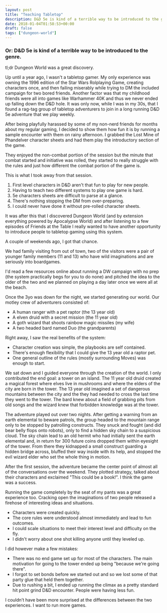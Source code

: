 ```yaml
---
layout: post
title: "Teaching Tabletop"
description: D&D 5e is kind of a terrible way to be introduced to the genre.
date: 2018-01-04T01:58:53+00:00
draft: false
tags: ["dungeon-world"]
---
```


### Or: D&D 5e is kind of a terrible way to be introduced to the genre.

tl;dr Dungeon World was a great discovery.

Up until a year ago, I wasn't a tabletop gamer. My only experience was owning the 1996 edition of the Star Wars Rolplaying Game, creating characters once, and then failing miserably while trying to DM the included campaign for two bored friends. Another factor was that my childhood friends were all into games like Warhammer 40K and thus we never ended up  falling down the D&D hole. It was only now, while I was in my 30s, that I found a rag-tag group of tabletop adventurers to join in a long running D&D 5e adventure that we play weekly.

After being playfully harassed by some of my non-nerd friends for months about my regular gaming, I decided to show them how fun it is by running a sample encounter with them on rainy afternoon. I grabbed the Lost Mine of Phandelver character sheets and had them play the introductory section of the game.

They enjoyed the non-combat portion of the session but the minute that combat started and initiative was rolled, they started to really struggle with the rules and just how different the combat portion of the game is.

This is what I took away from that session.
1. First level characters in D&D aren't that fun to play for new people.
2. Having to teach two different systems to play one game is hard.
3. 5e characters sheets are difficult to parse at a glance.
4. There's nothing stopping the DM from over-preparing.
5. I could never have done it without pre-rolled character sheets.

It was after this that I discovered Dungeon World (and by extension everything powered by Apocalypse World) and after listening to a few episodes of Friends at the Table I really wanted to have another opportunity to introduce people to tabletop gaming using this system.

A couple of weekends ago, I got that chance. 

We had family visiting from out of town, two of the visitors were a pair of younger family members (11 and 13) who have wild imaginations and are seriously into boardgames. 

I'd read a few resources online about running a DW campaign with no prep (the system practically begs for you to do none) and pitched the idea to the older of the two and we planned on playing a day later once we were all at the beach.

Once the 3yo was down for the night, we started generating our world. Our motley crew of adventurers consisted of:

- A human ranger with a pet raptor (the 13 year old)
- A elven druid with a secret mission (the 11 year old)
- A goth wizard that shoots rainbow magic missiles (my wife)
- A two headed bard named Duo (the grandparents)

Right away, I saw the real benefits of the system:
- Character creation was simple, the playbooks are self contained.
- There's enough flexibility that I could give the 13 year old a raptor pet.
- One general outline of the rules (mostly surrounding Moves) was enough to start.

We sat down and I guided everyone through the creation of the world. I only contributed the end goal: a tower on an island. The 11 year old druid created a magical forest where elves live in mushrooms and where the elders of the city are born in the tower. The 13 year old imagined a set of dangerous mountains between the city and the they had needed to cross the last time they went to the tower. The bard knew about a field of grabbing pits from old songs and the wizard knew that forbidden knowledge was at the tower.

The adventure played out over two nights. After getting a warning from an earth elemental to beware patrols, the group headed to the mountain range only to be stopped by patrolling constructs. They snuck and fought (and did bear belly flops onto robots), only to find a hidden sky chain to a suspicious cloud. The sky chain lead to an old hermit who had initially sent the earth elemental and, in return for 300 future coins dropped them within eyesight of the tower. From there they kidnapped a small construct guarding a hidden bridge across, bluffed their way inside with its help, and stopped the evil wizard elder who set the whole thing in motion.

After the first session, the adventure became the center point of almost all of the conversations over the weekend. They plotted strategy, talked about their characters and exclaimed "This could be a book!". I think the game was a success.

Running the game completely by the seat of my pants was a great experience too. Cracking open the imaginations of two people released a firehose of interesting ideas and situations.

- Characters were created quickly.
- The core rules were understood almost immediately and lead to fun outcomes.
- I could scale situations to meet their interest level and difficulty on the fly.
- I didn't worry about one shot killing anyone until they leveled up.

I did however make a few mistakes:
- There was no end game set up for most of the characters. The main motivation for going to the tower ended up being "because we're going there".
- I forgot to set bonds before we started out and so we lost some of that party glue that held them together.
- Due to rushing a bit, I ended up running the climax as a pretty standard hit point grind D&D encounter. People were having less fun.

I couldn’t have been more surprised at the differences between the two experiences. I want to run more games. 